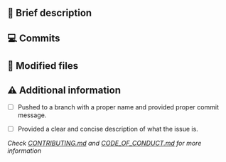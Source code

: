 ## :memo:  Brief description

<!-- Write you description here -->

<!-- Diff summary - START -->
<!-- Diff summary - END -->


## :computer:  Commits
<!-- Diff commits - START -->
<!-- Diff commits - END -->


## :file_folder:  Modified files
<!-- Diff files - START -->
<!-- Diff files - END -->


## :warning: Additional information
* [ ] Pushed to a branch with a proper name and provided proper commit message.
* [ ] Provided a clear and concise description of what the issue is.


*Check [CONTRIBUTING.md][contributing] and [CODE_OF_CONDUCT.md][code] for more information*

[contributing]: https://github.com/devops-infra/.github/blob/master/CONTRIBUTING.md
[code]: https://github.com/devops-infra/.github/blob/master/CODE_OF_CONDUCT.md